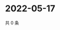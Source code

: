 # 2022-05-17

共 0 条

<!-- BEGIN WEIBO -->
<!-- 最后更新时间 Tue May 17 2022 06:16:49 GMT+0800 (China Standard Time) -->

<!-- END WEIBO -->
